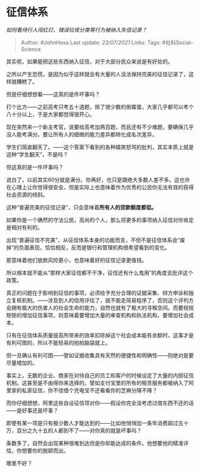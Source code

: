# 征信体系
*如何看待行人闯红灯、错误垃圾分类等行为被纳入失信记录？*

> Author: #JohnHexa
Last update: *23/07/2021* 
Links:
Tags:  #社科Social-Science



其实呢，如果能把这些东西纳入征信，对于大部分民众来说是有好处的。

之所以产生恐慌，是因为似乎这样就会有大量的人没法保持完美的征信记录了，这样就糟糕了。

但是仔细想想看——这真的是件坏事吗？

打个比方——之前高考只考五十道题，除了很少数的倒霉蛋，大家几乎都可以考个八十分以上，于是大家都觉得很开心。

现在突然来一个新主考官，说要给高考加两百题，而且还有不少难题，要确保几乎没人能考满分。要让所有人的细微的能力差异都转化成名次差异。

学生们简直翻天了。——这个答案下看到的各种嬉笑怒骂的批判，其实本质上就是这种“学生翻天”，不是吗？

但这真的是一件坏事吗？

说白了，以前其实60分就是满分。你再好，也只是跟绝大多数人差不多。这也许在心理上让你觉得很安全，但是实际上也意味着作为优秀的公民你无法有效的获得社会资源的倾斜。

这种“普遍完美的征信记录”，只会意味着**所有人的贷款额度都低。**

如果你是一个确然的守法公民，高尚的个人，那么将更多的事项纳入征信对你肯定是相对有利的。

出现“普遍征信不完美”，从征信体系本身的功能而言，不但不是征信体系会“废掉”的负面表现，恰恰相反，反而是银行和管理机构很希望看到的变化。

那意味着他们放款风险更小，也意味着好的征信记录更值钱。

所以根本就不能从“那样大家征信都不干净，征信还有什么鬼用”的角度去批评这个政策。

真正的问题在于影响到征信的事项，必须给予充分合理的证据采集、辩方申诉和独立复核机制。——涉及到人的信用评估了，就不能走简易程序了，否则这个评判方会拥有极大的伤害人的社会生命的能力，自然也就有了极大的寻租空间。而要规规矩矩的增加征信事项，则意味着要增加大量的审查机构和执法机构，要增加社会成本。

只有在征信体系质量提高所带来的效率扣除掉这个社会成本能有余额时，这事才是有利可图的，所以不能轻易的拍拍脑袋就上。

但一旦确认有利可图——譬如证据收集具有天然的便捷性和明确性——则绝对是要尽量增加的。

事实上，无数的企业、商家在对待自己的员工和客户的时候设定了大量的内部征信机制。这甚至是不由得你来选择的。譬如支付宝里的所有的租赁服务都被纳入了阿里家的私家征信，你不信借个充电宝不还看看你的芝麻分降不降？

而你仔细想想，阿里这些自设征信项对你——假设你完全没考虑过借东西不还的话——是好事还是坏事？

即使有某一项是只有极少数人才能达到的——比如他悄悄加一条年消费超过五十万，百分之九十五的人都到不了——对你真的就是坏事吗？

条数多了，自然会出现某种很难到达但是你却能达成的条件。他想要他的精准评估，你想要你的脱颖而出。

哪里不好？



